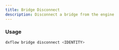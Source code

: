 ```yaml
---
title: Bridge Disconnect 
description: Disconnect a bridge from the engine
---
```


### Usage

```bash [Terminal]
dxflow bridge disconnect <IDENTITY>
```

